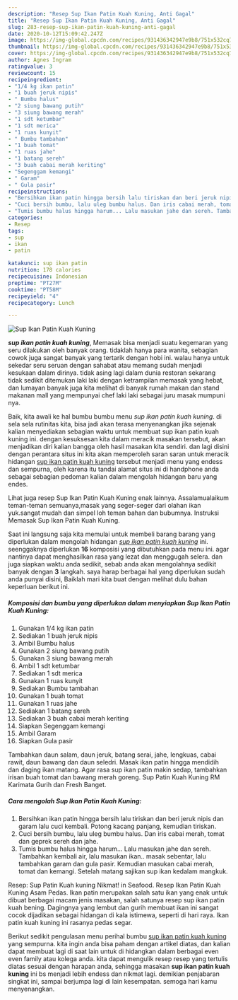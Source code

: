 ```yaml
---
description: "Resep Sup Ikan Patin Kuah Kuning, Anti Gagal"
title: "Resep Sup Ikan Patin Kuah Kuning, Anti Gagal"
slug: 283-resep-sup-ikan-patin-kuah-kuning-anti-gagal
date: 2020-10-12T15:09:42.247Z
image: https://img-global.cpcdn.com/recipes/931436342947e9b8/751x532cq70/sup-ikan-patin-kuah-kuning-foto-resep-utama.jpg
thumbnail: https://img-global.cpcdn.com/recipes/931436342947e9b8/751x532cq70/sup-ikan-patin-kuah-kuning-foto-resep-utama.jpg
cover: https://img-global.cpcdn.com/recipes/931436342947e9b8/751x532cq70/sup-ikan-patin-kuah-kuning-foto-resep-utama.jpg
author: Agnes Ingram
ratingvalue: 3
reviewcount: 15
recipeingredient:
- "1/4 kg ikan patin"
- "1 buah jeruk nipis"
- " Bumbu halus"
- "2 siung bawang putih"
- "3 siung bawang merah"
- "1 sdt ketumbar"
- "1 sdt merica"
- "1 ruas kunyit"
- " Bumbu tambahan"
- "1 buah tomat"
- "1 ruas jahe"
- "1 batang sereh"
- "3 buah cabai merah keriting"
- "Segenggam kemangi"
- " Garam"
- " Gula pasir"
recipeinstructions:
- "Bersihkan ikan patin hingga bersih lalu tiriskan dan beri jeruk nipis dan garam lalu cuci kembali. Potong kacang panjang, kemudian tiriskan."
- "Cuci bersih bumbu, lalu uleg bumbu halus. Dan iris cabai merah, tomat dan geprek sereh dan jahe."
- "Tumis bumbu halus hingga harum... Lalu masukan jahe dan sereh. Tambahkan kembali air, lalu masukan ikan.. masak sebentar, lalu tambahkan garam dan gula pasir. Kemudian masukan cabai merah, tomat dan kemangi. Setelah matang sajikan sup ikan kedalam mangkuk."
categories:
- Resep
tags:
- sup
- ikan
- patin

katakunci: sup ikan patin 
nutrition: 178 calories
recipecuisine: Indonesian
preptime: "PT27M"
cooktime: "PT58M"
recipeyield: "4"
recipecategory: Lunch

---
```



![Sup Ikan Patin Kuah Kuning](https://img-global.cpcdn.com/recipes/931436342947e9b8/751x532cq70/sup-ikan-patin-kuah-kuning-foto-resep-utama.jpg)

<b><i>sup ikan patin kuah kuning</i></b>, Memasak bisa menjadi suatu kegemaran yang seru dilakukan oleh banyak orang. tidaklah hanya para wanita, sebagian cowok juga sangat banyak yang tertarik dengan hobi ini. walau hanya untuk sekedar seru seruan dengan sahabat atau memang sudah menjadi kesukaan dalam dirinya. tidak asing lagi dalam dunia restoran sekarang tidak sedikit ditemukan laki laki dengan ketrampilan memasak yang hebat, dan lumayan banyak juga kita melihat di banyak rumah makan dan stand makanan mall yang mempunyai chef laki laki sebagai juru masak mumpuni nya.

Baik, kita awali ke hal bumbu bumbu menu <i>sup ikan patin kuah kuning</i>. di sela sela rutinitas kita, bisa jadi akan terasa menyenangkan jika sejenak kalian menyediakan sebagian waktu untuk membuat sup ikan patin kuah kuning ini. dengan kesuksesan kita dalam meracik masakan tersebut, akan menjadikan diri kalian bangga oleh hasil masakan kita sendiri. dan lagi disini dengan perantara situs ini kita akan memperoleh saran saran untuk meracik hidangan <u>sup ikan patin kuah kuning</u> tersebut menjadi menu yang endess dan sempurna, oleh karena itu tandai alamat situs ini di handphone anda sebagai sebagian pedoman kalian dalam mengolah hidangan baru yang endes.

Lihat juga resep Sup Ikan Patin Kuah Kuning enak lainnya. Assalamualaikum teman-teman semuanya,masak yang seger-seger dari olahan ikan yuk.sangat mudah dan simpel loh teman bahan dan bubumnya. Instruksi Memasak Sup Ikan Patin Kuah Kuning.


Saat ini langsung saja kita memulai untuk membeli barang barang yang diperlukan dalam mengolah hidangan <u><i>sup ikan patin kuah kuning</i></u> ini. seenggaknya diperlukan <b>16</b> komposisi yang dibutuhkan pada menu ini. agar nantinya dapat menghasilkan rasa yang lezat dan menggugah selera. dan juga siapkan waktu anda sedikit, sebab anda akan mengolahnya sedikit banyak dengan <b>3</b> langkah. saya harap berbagai hal yang diperlukan sudah anda punyai disini, Baiklah mari kita buat dengan melihat dulu bahan keperluan berikut ini.

<!--inarticleads1-->

##### Komposisi dan bumbu yang diperlukan dalam menyiapkan Sup Ikan Patin Kuah Kuning:

1. Gunakan 1/4 kg ikan patin
1. Sediakan 1 buah jeruk nipis
1. Ambil  Bumbu halus
1. Gunakan 2 siung bawang putih
1. Gunakan 3 siung bawang merah
1. Ambil 1 sdt ketumbar
1. Sediakan 1 sdt merica
1. Gunakan 1 ruas kunyit
1. Sediakan  Bumbu tambahan
1. Gunakan 1 buah tomat
1. Gunakan 1 ruas jahe
1. Sediakan 1 batang sereh
1. Sediakan 3 buah cabai merah keriting
1. Siapkan Segenggam kemangi
1. Ambil  Garam
1. Siapkan  Gula pasir


Tambahkan daun salam, daun jeruk, batang serai, jahe, lengkuas, cabai rawit, daun bawang dan daun seledri. Masak ikan patin hingga mendidih dan daging ikan matang. Agar rasa sup ikan patin makin sedap, tambahkan irisan buah tomat dan bawang merah goreng. Sup Patin Kuah Kuning RM Karimata Gurih dan Fresh Banget. 

<!--inarticleads2-->

##### Cara mengolah Sup Ikan Patin Kuah Kuning:

1. Bersihkan ikan patin hingga bersih lalu tiriskan dan beri jeruk nipis dan garam lalu cuci kembali. Potong kacang panjang, kemudian tiriskan.
1. Cuci bersih bumbu, lalu uleg bumbu halus. Dan iris cabai merah, tomat dan geprek sereh dan jahe.
1. Tumis bumbu halus hingga harum... Lalu masukan jahe dan sereh. Tambahkan kembali air, lalu masukan ikan.. masak sebentar, lalu tambahkan garam dan gula pasir. Kemudian masukan cabai merah, tomat dan kemangi. Setelah matang sajikan sup ikan kedalam mangkuk.


Resep: Sup Patin Kuah kuning Nikmat! in Seafood. Resep Ikan Patin Kuah Kuning Asam Pedas. Ikan patin merupakan salah satu ikan yang enak untuk dibuat berbagai macam jenis masakan, salah satunya resep sup ikan patin kuah bening. Dagingnya yang lembut dan gurih membuat ikan ini sangat cocok dijadikan sebagai hidangan di kala istimewa, seperti di hari raya. Ikan patin kuah kuning ini rasanya pedas segar. 

Berikut sedikit pengulasan menu perihal bumbu <u>sup ikan patin kuah kuning</u> yang sempurna. kita ingin anda bisa paham dengan artikel diatas, dan kalian dapat membuat lagi di saat lain untuk di hidangkan dalam berbagai even even family atau kolega anda. kita dapat mengulik resep resep yang tertulis diatas sesuai dengan harapan anda, sehingga masakan <b>sup ikan patin kuah kuning</b> ini bs menjadi lebih endess dan nikmat lagi. demikian penjabaran singkat ini, sampai berjumpa lagi di lain kesempatan. semoga hari kamu menyenangkan.

